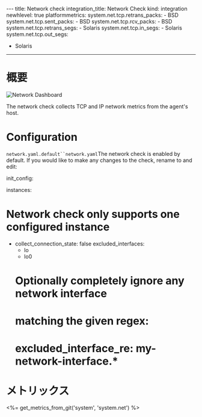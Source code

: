 --- title: Network check integration_title: Network Check kind: integration newhlevel: true platformmetrics:  system.net.tcp.retrans_packs:  - BSD  system.net.tcp.sent_packs:  - BSD  system.net.tcp.rcv_packs:  - BSD  system.net.tcp.retrans_segs:  - Solaris  system.net.tcp.in_segs:  - Solaris  system.net.tcp.out_segs:
- Solaris
---
# 概要

![Network Dashboard](/static/images/netdashboard.png)

The network check collects TCP and IP network metrics from the agent's host.


# Configuration

`network.yaml.default``network.yaml`The network check is enabled by default. If you would like to make any changes to the check, rename  to  and edit:

init_config:

instances:
  # Network check only supports one configured instance
  - collect_connection_state: false
    excluded_interfaces:
      - lo
      - lo0
    # Optionally completely ignore any network interface
    # matching the given regex:
    # excluded_interface_re: my-network-interface.*

# メトリックス

<%= get_metrics_from_git('system', 'system.net') %>
